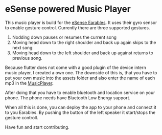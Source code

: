 # eSense powered Music Player

This music player is build for the [eSense Earables](https://www.esense.io/).
It uses their gyro sensor to enable gesture control.
Currently there are three supported gestures.

1. Nodding down pauses or resumes the current song
2. Moving head down to the right shoulder and back up again skips to the next song
3. Moving head down to the left shoulder and back up against returns to previous song.

Because flutter does not come with a good plugin of the device intern music player, I created a own one.
The downside of this is, that you have to put your own music into the assets folder and also enter the name of each 
mp3 in the [MusicPlayer](https://github.com/TheSlimvReal/esense-music-player/blob/master/lib/music/MusicPlayer.dart).

After doing that you have to enable bluetooth and location service on your phone.
The phone needs have Bluetooth Low Energy support.

When all this is done, you can deploy the app to your phone and connect it to you Earables.
By pushing the button of the left speaker it start/stops the gesture controll.

Have fun and start contributing.
